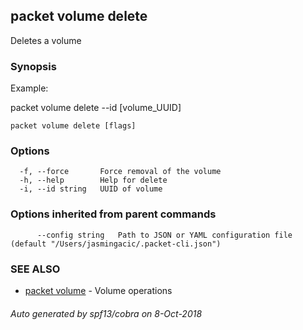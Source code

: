 ## packet volume delete

Deletes a volume

### Synopsis

Example:

packet volume delete --id [volume_UUID]

	  

```
packet volume delete [flags]
```

### Options

```
  -f, --force       Force removal of the volume
  -h, --help        Help for delete
  -i, --id string   UUID of volume
```

### Options inherited from parent commands

```
      --config string   Path to JSON or YAML configuration file (default "/Users/jasmingacic/.packet-cli.json")
```

### SEE ALSO

* [packet volume](packet_volume.md)	 - Volume operations

###### Auto generated by spf13/cobra on 8-Oct-2018
